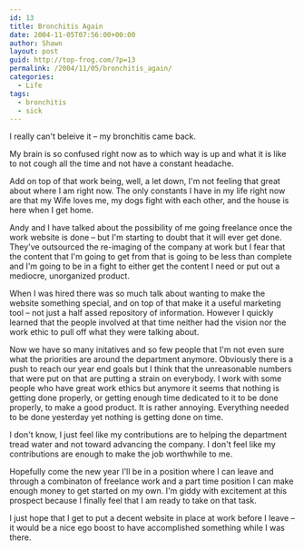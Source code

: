 ```yaml
---
id: 13
title: Bronchitis Again
date: 2004-11-05T07:56:00+00:00
author: Shawn
layout: post
guid: http://top-frog.com/?p=13
permalink: /2004/11/05/bronchitis_again/
categories:
  - Life
tags:
  - bronchitis
  - sick
---
```

I really can't beleive it – my bronchitis came back.

My brain is so confused right now as to which way is up and what it is like to not cough all the time and not have a constant headache.

Add on top of that work being, well, a let down, I'm not feeling that great about where I am right now. The only constants I have in my life right now are that my Wife loves me, my dogs fight with each other, and the house is here when I get home.



Andy and I have talked about the possibility of me going freelance once the work website is done – but I'm starting to doubt that it will ever get done. They've outsourced the re-imaging of the company at work but I fear that the content that I'm going to get from that is going to be less than complete and I'm going to be in a fight to either get the content I need or put out a mediocre, unorganized product.

When I was hired there was so much talk about wanting to make the website something special, and on top of that make it a useful marketing tool – not just a half assed repository of information. However I quickly learned that the people involved at that time neither had the vision nor the work ethic to pull off what they were talking about.

Now we have so many initatives and so few people that I'm not even sure what the priorities are around the department anymore. Obviously there is a push to reach our year end goals but I think that the unreasonable numbers that were put on that are putting a strain on everybody. I work with some people who have great work ethics but anymore it seems that nothing is getting done properly, or getting enough time dedicated to it to be done properly, to make a good product. It is rather annoying. Everything needed to be done yesterday yet nothing is getting done on time.

I don't know, I just feel like my contributions are to helping the department tread water and not toward advancing the company. I don't feel like my contributions are enough to make the job worthwhile to me.

Hopefully come the new year I'll be in a position where I can leave and through a combinaton of freelance work and a part time position I can make enough money to get started on my own. I'm giddy with excitement at this prospect because I finally feel that I am ready to take on that task.

I just hope that I get to put a decent website in place at work before I leave – it would be a nice ego boost to have accomplished something while I was there.